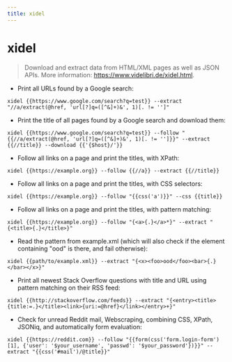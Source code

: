 ```yaml
---
title: xidel
---
```

# xidel

> Download and extract data from HTML/XML pages as well as JSON APIs.
> More information: <https://www.videlibri.de/xidel.html>.

- Print all URLs found by a Google search:

`xidel {{https://www.google.com/search?q=test}} --extract "//a/extract(@href, 'url[?]q=([^&]+)&', 1)[. != '']"`

- Print the title of all pages found by a Google search and download them:

`xidel {{https://www.google.com/search?q=test}} --follow "{{//a/extract(@href, 'url[?]q=([^&]+)&', 1)[. != '']}}" --extract {{//title}} --download {{'{$host}/'}}`

- Follow all links on a page and print the titles, with XPath:

`xidel {{https://example.org}} --follow {{//a}} --extract {{//title}}`

- Follow all links on a page and print the titles, with CSS selectors:

`xidel {{https://example.org}} --follow "{{css('a')}}" --css {{title}}`

- Follow all links on a page and print the titles, with pattern matching:

`xidel {{https://example.org}} --follow "{<a>{.}</a>*}" --extract "{<title>{.}</title>}"`

- Read the pattern from example.xml (which will also check if the element containing "ood" is there, and fail otherwise):

`xidel {{path/to/example.xml}} --extract "{<x><foo>ood</foo><bar>{.}</bar></x>}"`

- Print all newest Stack Overflow questions with title and URL using pattern matching on their RSS feed:

`xidel {{http://stackoverflow.com/feeds}} --extract "{<entry><title>{title:=.}</title><link>{uri:=@href}</link></entry>+}"`

- Check for unread Reddit mail, Webscraping, combining CSS, XPath, JSONiq, and automatically form evaluation:

`xidel {{https://reddit.com}} --follow "{{form(css('form.login-form')[1], {'user': '$your_username', 'passwd': '$your_password'})}}" --extract "{{css('#mail')/@title}}"`
